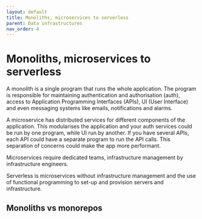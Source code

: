 ```yaml
---
layout: default
title: Monoliths, microservices to serverless
parent: Data infrastructures
nav_order: 4
---
```

# Monoliths, microservices to serverless

A monolith is a single program that runs the whole application. The program is responsible for maintaining authentication and authorisation (auth), access to Application Programming Interfaces (APIs), UI (User Interface) and even messaging systems like emails, notifications and alarms.

A microservice has distributed services for different components of the application. This modularises the application and your auth services could be run by one program, while UI run by another. If you have several APIs, each API could have a separate program to run the API calls. This separation of concerns could make the app more performant.

Microservices require dedicated teams, infrastructure management by infrastructure engineers.

Serverless is microservices without infrastructure management and the use of functional programming to set-up and provision servers and infrastructure.

## Monoliths vs monorepos